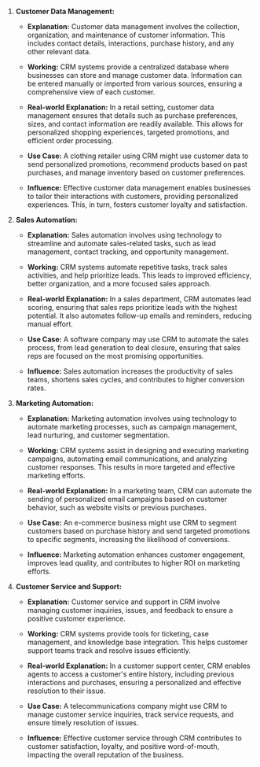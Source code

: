 1. **Customer Data Management:** 
   - **Explanation:** Customer data management involves the collection, organization, and maintenance of customer information. This includes contact details, interactions, purchase history, and any other relevant data. 
   - **Working:** CRM systems provide a centralized database where businesses can store and manage customer data. Information can be entered manually or imported from various sources, ensuring a comprehensive view of each customer.
 
   - **Real-world Explanation:** In a retail setting, customer data management ensures that details such as purchase preferences, sizes, and contact information are readily available. This allows for personalized shopping experiences, targeted promotions, and efficient order processing.

   - **Use Case:** A clothing retailer using CRM might use customer data to send personalized promotions, recommend products based on past purchases, and manage inventory based on customer preferences.

   - **Influence:** Effective customer data management enables businesses to tailor their interactions with customers, providing personalized experiences. This, in turn, fosters customer loyalty and satisfaction.

2. **Sales Automation:**
   - **Explanation:** Sales automation involves using technology to streamline and automate sales-related tasks, such as lead management, contact tracking, and opportunity management.
   - **Working:** CRM systems automate repetitive tasks, track sales activities, and help prioritize leads. This leads to improved efficiency, better organization, and a more focused sales approach.

   - **Real-world Explanation:** In a sales department, CRM automates lead scoring, ensuring that sales reps prioritize leads with the highest potential. It also automates follow-up emails and reminders, reducing manual effort.

   - **Use Case:** A software company may use CRM to automate the sales process, from lead generation to deal closure, ensuring that sales reps are focused on the most promising opportunities.

   - **Influence:** Sales automation increases the productivity of sales teams, shortens sales cycles, and contributes to higher conversion rates.

3. **Marketing Automation:**
   - **Explanation:** Marketing automation involves using technology to automate marketing processes, such as campaign management, lead nurturing, and customer segmentation.
   - **Working:** CRM systems assist in designing and executing marketing campaigns, automating email communications, and analyzing customer responses. This results in more targeted and effective marketing efforts.

   - **Real-world Explanation:** In a marketing team, CRM can automate the sending of personalized email campaigns based on customer behavior, such as website visits or previous purchases.

   - **Use Case:** An e-commerce business might use CRM to segment customers based on purchase history and send targeted promotions to specific segments, increasing the likelihood of conversions.

   - **Influence:** Marketing automation enhances customer engagement, improves lead quality, and contributes to higher ROI on marketing efforts.

4. **Customer Service and Support:**
   - **Explanation:** Customer service and support in CRM involve managing customer inquiries, issues, and feedback to ensure a positive customer experience.
   - **Working:** CRM systems provide tools for ticketing, case management, and knowledge base integration. This helps customer support teams track and resolve issues efficiently.

   - **Real-world Explanation:** In a customer support center, CRM enables agents to access a customer's entire history, including previous interactions and purchases, ensuring a personalized and effective resolution to their issue.

   - **Use Case:** A telecommunications company might use CRM to manage customer service inquiries, track service requests, and ensure timely resolution of issues.

   - **Influence:** Effective customer service through CRM contributes to customer satisfaction, loyalty, and positive word-of-mouth, impacting the overall reputation of the business.
